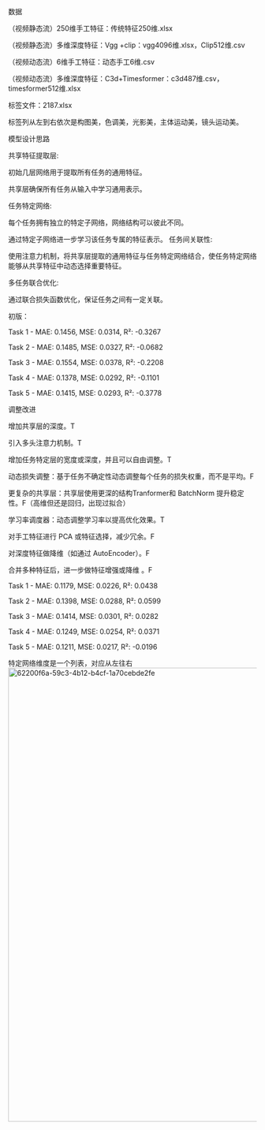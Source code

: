 数据

（视频静态流）250维手工特征：传统特征250维.xlsx

（视频静态流）多维深度特征：Vgg +clip：vgg4096维.xlsx，Clip512维.csv

（视频动态流）6维手工特征：动态手工6维.csv

（视频动态流）多维深度特征：C3d+Timesformer：c3d487维.csv，timesformer512维.xlsx

标签文件：2187.xlsx

标签列从左到右依次是构图美，色调美，光影美，主体运动美，镜头运动美。


模型设计思路

共享特征提取层:

初始几层网络用于提取所有任务的通用特征。

共享层确保所有任务从输入中学习通用表示。

任务特定网络:

每个任务拥有独立的特定子网络，网络结构可以彼此不同。

通过特定子网络进一步学习该任务专属的特征表示。
任务间关联性:

使用注意力机制，将共享层提取的通用特征与任务特定网络结合，使任务特定网络能够从共享特征中动态选择重要特征。

多任务联合优化:

通过联合损失函数优化，保证任务之间有一定关联。

初版：

Task 1 - MAE: 0.1456, MSE: 0.0314, R²: -0.3267

Task 2 - MAE: 0.1485, MSE: 0.0327, R²: -0.0682

Task 3 - MAE: 0.1554, MSE: 0.0378, R²: -0.2208

Task 4 - MAE: 0.1378, MSE: 0.0292, R²: -0.1101

Task 5 - MAE: 0.1415, MSE: 0.0293, R²: -0.3778


调整改进

增加共享层的深度。T

引入多头注意力机制。T

增加任务特定层的宽度或深度，并且可以自由调整。T

动态损失调整：基于任务不确定性动态调整每个任务的损失权重，而不是平均。F

更复杂的共享层：共享层使用更深的结构Tranformer和 BatchNorm 提升稳定性。F（高维但还是回归，出现过拟合）

学习率调度器：动态调整学习率以提高优化效果。T

对手工特征进行 PCA 或特征选择，减少冗余。F

对深度特征做降维（如通过 AutoEncoder）。F

合并多种特征后，进一步做特征增强或降维 。F

Task 1 - MAE: 0.1179, MSE: 0.0226, R²: 0.0438

Task 2 - MAE: 0.1398, MSE: 0.0288, R²: 0.0599

Task 3 - MAE: 0.1414, MSE: 0.0301, R²: 0.0282

Task 4 - MAE: 0.1249, MSE: 0.0254, R²: 0.0371

Task 5 - MAE: 0.1211, MSE: 0.0217, R²: -0.0196



特定网络维度是一个列表，对应从左往右
<img width="921" alt="62200f6a-59c3-4b12-b4cf-1a70cebde2fe" src="https://github.com/user-attachments/assets/38f802cd-9efc-4fa7-8f8d-ac967eb92a07" />

